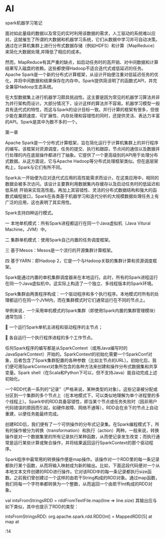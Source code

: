 # AI

spark机器学习笔记

面对如此量级的数据以及常见的实时利用该数据的需求，人工驱动的系统难以应对。这就催生了所谓的大数据和机器学习系统，它们从数据中学习并可自动决策。通过在计算机集群上进行分布式数据存储（例如HDFS）和计算（MapReduce）来简化大数据处理,并降低了相应的成本。

然而，MapReduce有其严重的缺点，如启动任务时的高开销、对中间数据和计算结果写入磁盘的依赖。这些都使得Hadoop不适合迭代式或低延迟的任务。Apache Spark是一个新的分布式计算框架，从设计开始便注重对低延迟任务的优化，并将中间数据和结果保存在内存中。Spark提供简洁明了的函数式API，并完全兼容Hadoop生态系统。

在大型数据集上进行机器学习颇具挑战性。这主要是因为常见的机器学习算法并非为并行架构而设计。大部分情况下，设计这样的算法并不容易。机器学习模型一般具有迭代式的特性，而这与Spark的设计目标一致。并行计算的框架有很多，但很少能在兼顾速度、可扩展性、内存处理和容错性的同时，还提供灵活、表达力丰富的API。Spark是其中为数不多的一个。

第一章

Apache Spark是一个分布式计算框架，旨在简化运行于计算机集群上的并行程序的编写。该框架对资源调度，任务的提交、执行和跟踪，节点间的通信以及数据并行处理的内在底层操作都进行了抽象。它提供了一个更高级别的API用于处理分布式数据。从这方面说，它与Apache Hadoop等分布式处理框架类似。但在底层架构上，Spark与它们有所不同。

Spark从一开始便为应对迭代式应用的高性能需求而设计。在这类应用中，相同的数据会被多次访问。该设计主要靠利用数据集内存缓存以及启动任务时的低延迟和低系统
开销来实现高性能。再加上其容错性、灵活的分布式数据结构和强大的函数式编程接口，Spark在各类基于机器学习和迭代分析的大规模数据处理任务上有广泛的应用，这也表明了其实用性。

Spark支持四种运行模式。

一 本地单机模式：所有Spark进程都运行在同一个Java虚拟机（Java Vitural Machine，JVM）中。

二 集群单机模式：使用Spark自己内置的任务调度框架。

三 基于Mesos：Mesos是一个流行的开源集群计算框架。

四 基于YARN：即Hadoop 2，它是一个与Hadoop关联的集群计算和资源调度框架。

Spark能通过内置的单机集群调度器来在本地运行。此时，所有的Spark进程运行在同一个Java虚拟机中。这实际上构造了一个独立、多线程版本的Spark环境。

Spark集群由两类程序构成：一个驱动程序和多个执行程序。本地模式时所有的处理都运行在同一个JVM内，而在集群模式时它们通常运行在不同的节点上。

举例来说，一个采用单机模式的Spark集群（即使用Spark内置的集群管理模块）通常包括：

 一个运行Spark单机主进程和驱动程序的主节点；

 各自运行一个执行程序进程的多个工作节点。

任何Spark程序的编写都是从SparkContext（或用Java编写时的JavaSparkContext）开始的。SparkContext的初始化需要一个SparkConf对象，后者包含了Spark集群配置的各种参数（比如主节点的URL）。初始化后，我们便可用SparkContext对象所包含的各种方法来创建和操作分布式数据集和共享变量。Spark shell（在Scala和Python下可以，但不支持Java）能自动完成上述初始化。

一个RDD代表一系列的“记录”（严格来说，某种类型的对象）。这些记录被分配或分区到一个集群的多个节点上（在本地模式下，可以类似地理解为单个进程里的多个线程上）。Spark中的RDD具备容错性，即当某个节点或任务失败时（因非用户代码错误的原因而引起，如硬件故障、网络不通等），RDD会在余下的节点上自动重建，以便任务能最终完成。

创建RDD后，我们便有了一个可供操作的分布式记录集。在Spark编程模式下，所有的操作被分为转换（transformation）和执行（action）两种。一般来说，转换操作是对一个数据集里的所有记录执行某种函数，从而使记录发生改变；而执行通常是运行某些计算或聚合操作，并将结果返回运行SparkContext的那个驱动程序。

Spark程序中最常用的转换操作便是map操作。该操作对一个RDD里的每一条记录都执行某个函数，从而将输入映射成为新的输出。比如，下面这段代码便对一个从本地文本文件创建的RDD进行操作。它对该RDD中的每一条记录都执行size函数。之前我们曾创建过一个这样的由若干String构成的RDD对象。通过map函数，我们将每一个字符串都转换为一个整数，从而返回一个由若干Int构成的RDD对象。

val intsFromStringsRDD = rddFromTextFile.map(line => line.size)
其输出应与如下类似，其中也提示了RDD的类型：

intsFromStringsRDD: org.apache.spark.rdd.RDD[Int] = MappedRDD[5] at map at

<console>:14
  
